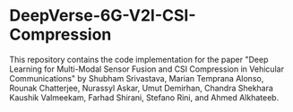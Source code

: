 # DeepVerse-6G-V2I-CSI-Compression
This repository contains the code implementation for the paper "Deep Learning for Multi-Modal Sensor Fusion and CSI Compression in Vehicular Communications" by Shubham Srivastava, Marian Temprana Alonso, Rounak Chatterjee, Nurassyl Askar, Umut Demirhan, Chandra Shekhara Kaushik Valmeekam, Farhad Shirani, Stefano Rini, and Ahmed Alkhateeb.
